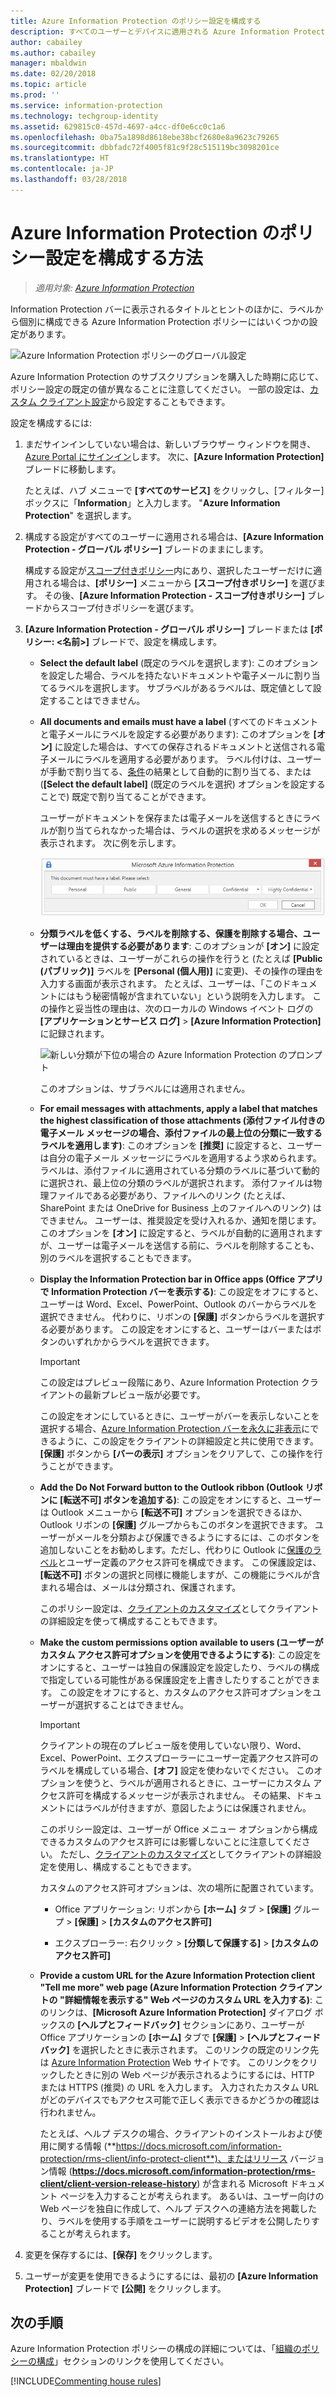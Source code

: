 ```yaml
---
title: Azure Information Protection のポリシー設定を構成する
description: すべてのユーザーとデバイスに適用される Azure Information Protection ポリシーを設定します。
author: cabailey
ms.author: cabailey
manager: mbaldwin
ms.date: 02/20/2018
ms.topic: article
ms.prod: ''
ms.service: information-protection
ms.technology: techgroup-identity
ms.assetid: 629815c0-457d-4697-a4cc-df0e6cc0c1a6
ms.openlocfilehash: 0ba75a1898d8618ebe38bcf2680e8a9623c79265
ms.sourcegitcommit: dbbfadc72f4005f81c9f28c515119bc3098201ce
ms.translationtype: HT
ms.contentlocale: ja-JP
ms.lasthandoff: 03/28/2018
---
```

# <a name="how-to-configure-the-policy-settings-for-azure-information-protection"></a>Azure Information Protection のポリシー設定を構成する方法

>*適用対象: [Azure Information Protection](https://azure.microsoft.com/pricing/details/information-protection)*

Information Protection バーに表示されるタイトルとヒントのほかに、ラベルから個別に構成できる Azure Information Protection ポリシーにはいくつかの設定があります。

![Azure Information Protection ポリシーのグローバル設定](../media/info-protect-policy-default-settingsv3.png)

Azure Information Protection のサブスクリプションを購入した時期に応じて、ポリシー設定の既定の値が異なることに注意してください。 一部の設定は、[カスタム クライアント設定](../rms-client/client-admin-guide-customizations.md)から設定することもできます。

設定を構成するには:

1. まだサインインしていない場合は、新しいブラウザー ウィンドウを開き、[Azure Portal にサインイン](configure-policy.md#signing-in-to-the-azure-portal)します。 次に、**[Azure Information Protection]** ブレードに移動します。
    
    たとえば、ハブ メニューで **[すべてのサービス]** をクリックし、[フィルター] ボックスに「**Information**」と入力します。 "**Azure Information Protection**" を選択します。

2. 構成する設定がすべてのユーザーに適用される場合は、**[Azure Information Protection - グローバル ポリシー]** ブレードのままにします。
    
    構成する設定が[スコープ付きポリシー](configure-policy-scope.md)内にあり、選択したユーザーだけに適用される場合は、**[ポリシー]** メニューから **[スコープ付きポリシー]** を選びます。 その後、**[Azure Information Protection - スコープ付きポリシー]** ブレードからスコープ付きポリシーを選びます。

3. **[Azure Information Protection - グローバル ポリシー]** ブレードまたは **[ポリシー: \<名前>]** ブレードで、設定を構成します。
    
    - **Select the default label** (既定のラベルを選択します): このオプションを設定した場合、ラベルを持たないドキュメントや電子メールに割り当てるラベルを選択します。 サブラベルがあるラベルは、既定値として設定することはできません。 
    
    - **All documents and emails must have a label** (すべてのドキュメントと電子メールにラベルを設定する必要があります): このオプションを **[オン]** に設定した場合は、すべての保存されるドキュメントと送信される電子メールにラベルを適用する必要があります。 ラベル付けは、ユーザーが手動で割り当てる、[条件](configure-policy-classification.md)の結果として自動的に割り当てる、または (**[Select the default label]** (既定のラベルを選択) オプションを設定することで) 既定で割り当てることができます。
        
        ユーザーがドキュメントを保存または電子メールを送信するときにラベルが割り当てられなかった場合は、ラベルの選択を求めるメッセージが表示されます。 次に例を示します。
        
        ![ラベル付けが必須である場合の Azure Information Protection のプロンプト](../media/info-protect-enforce-labelv2.png)
        
    - **分類ラベルを低くする、ラベルを削除する、保護を削除する場合、ユーザーは理由を提供する必要があります**: このオプションが **[オン]** に設定されているときは、ユーザーがこれらの操作を行うと (たとえば **[Public (パブリック)]** ラベルを **[Personal (個人用)]** に変更)、その操作の理由を入力する画面が表示されます。 たとえば、ユーザーは、「このドキュメントにはもう秘密情報が含まれていない」という説明を入力します。 この操作と妥当性の理由は、次のローカルの Windows イベント ログの **[アプリケーションとサービス ログ]**  >  **[Azure Information Protection]** に記録されます。  
        
        ![新しい分類が下位の場合の Azure Information Protection のプロンプト](../media/info-protect-lower-justification.png)
        
        このオプションは、サブラベルには適用されません。
        
    - **For email messages with attachments, apply a label that matches the highest classification of those attachments (添付ファイル付きの電子メール メッセージの場合、添付ファイルの最上位の分類に一致するラベルを適用します)**: このオプションを **[推奨]** に設定すると、ユーザーは自分の電子メール メッセージにラベルを適用するよう求められます。 ラベルは、添付ファイルに適用されている分類のラベルに基づいて動的に選択され、最上位の分類のラベルが選択されます。 添付ファイルは物理ファイルである必要があり、ファイルへのリンク (たとえば、SharePoint または OneDrive for Business 上のファイルへのリンク) はできません。 ユーザーは、推奨設定を受け入れるか、通知を閉じます。 このオプションを **[オン]** に設定すると、ラベルが自動的に適用されますが、ユーザーは電子メールを送信する前に、ラベルを削除することも、別のラベルを選択することもできます。  
    
    - **Display the Information Protection bar in Office apps (Office アプリで Information Protection バーを表示する)**: この設定をオフにすると、ユーザーは Word、Excel、PowerPoint、Outlook のバーからラベルを選択できません。 代わりに、リボンの **[保護]** ボタンからラベルを選択する必要があります。 この設定をオンにすると、ユーザーはバーまたはボタンのいずれかからラベルを選択できます。
        
        > [!IMPORTANT]
        > この設定はプレビュー段階にあり、Azure Information Protection クライアントの最新プレビュー版が必要です。
        
        この設定をオンにしているときに、ユーザーがバーを表示しないことを選択する場合、[Azure Information Protection バーを永久に非表示](../rms-client/client-admin-guide-customizations.md#permanently-hide-the-azure-information-protection-bar)にできるように、この設定をクライアントの詳細設定と共に使用できます。 **[保護]** ボタンから **[バーの表示]** オプションをクリアして、この操作を行うことができます。
    
    - **Add the Do Not Forward button to the Outlook ribbon (Outlook リボンに [転送不可] ボタンを追加する)**: この設定をオンにすると、ユーザーは Outlook メニューから **[転送不可]** オプションを選択できるほか、Outlook リボンの **[保護]** グループからもこのボタンを選択できます。 ユーザーがメールを分類および保護できるようにするには、このボタンを追加しないことをお勧めします。ただし、代わりに Outlook に[保護のラベル](configure-policy-protection.md)とユーザー定義のアクセス許可を構成できます。 この保護設定は、**[転送不可]** ボタンの選択と同様に機能しますが、この機能にラベルが含まれる場合は、メールは分類され、保護されます。
    
        このポリシー設定は、[クライアントのカスタマイズ](../rms-client/client-admin-guide-customizations.md#hide-or-show-the-do-not-forward-button-in-outlook)としてクライアントの詳細設定を使って構成することもできます。
    
    - **Make the custom permissions option available to users (ユーザーがカスタム アクセス許可オプションを使用できるようにする)**: この設定をオンにすると、ユーザーは独自の保護設定を設定したり、ラベルの構成で指定している可能性がある保護設定を上書きしたりすることができます。 この設定をオフにすると、カスタムのアクセス許可オプションをユーザーが選択することはできません。
        
        > [!IMPORTANT]
        > クライアントの現在のプレビュー版を使用していない限り、Word、Excel、PowerPoint、エクスプローラーにユーザー定義アクセス許可のラベルを構成している場合、**[オフ]** 設定を使わないでください。 このオプションを使うと、ラベルが適用されるときに、ユーザーにカスタム アクセス許可を構成するメッセージが表示されません。 その結果、ドキュメントにはラベルが付きますが、意図したようには保護されません。
        
        このポリシー設定は、ユーザーが Office メニュー オプションから構成できるカスタムのアクセス許可には影響しないことに注意してください。 ただし、[クライアントのカスタマイズ](../rms-client/client-admin-guide-customizations.md#make-the-custom-permissions-options-available-or-unavailable-to-users)としてクライアントの詳細設定を使用し、構成することもできます。
        
        カスタムのアクセス許可オプションは、次の場所に配置されています。
        
        - Office アプリケーション: リボンから **[ホーム]** タブ > **[保護]** グループ > **[保護]**  >  **[カスタムのアクセス許可]**
        
        - エクスプローラー: 右クリック > **[分類して保護する]** > **[カスタムのアクセス許可]**
    
    - **Provide a custom URL for the Azure Information Protection client "Tell me more" web page (Azure Information Protection クライアントの "詳細情報を表示する" Web ページのカスタム URL を入力する)**: このリンクは、**[Microsoft Azure Information Protection]** ダイアログ ボックスの **[ヘルプとフィードバック]** セクションにあり、ユーザーが Office アプリケーションの **[ホーム]** タブで **[保護]**  >  **[ヘルプとフィードバック]** を選択したときに表示されます。 このリンクの既定のリンク先は [Azure Information Protection](https://www.microsoft.com/cloud-platform/azure-information-protection) Web サイトです。 このリンクをクリックしたときに別の Web ページが表示されるようにするには、HTTP または HTTPS (推奨) の URL を入力します。 入力されたカスタム URL がどのデバイスでもアクセス可能で正しく表示できるかどうかの確認は行われません。
        
        たとえば、ヘルプ デスクの場合、クライアントのインストールおよび使用に関する情報 (**https://docs.microsoft.com/information-protection/rms-client/info-protect-client**)、またはリリース バージョン情報 (**https://docs.microsoft.com/information-protection/rms-client/client-version-release-history**) が含まれる Microsoft ドキュメント ページを入力することが考えられます。 あるいは、ユーザー向けの Web ページを独自に作成して、ヘルプ デスクへの連絡方法を掲載したり、ラベルを使用する手順をユーザーに説明するビデオを公開したりすることが考えられます。

3. 変更を保存するには、**[保存]** をクリックします。

4. ユーザーが変更を使用できるようにするには、最初の **[Azure Information Protection]** ブレードで **[公開]** をクリックします。

## <a name="next-steps"></a>次の手順

Azure Information Protection ポリシーの構成の詳細については、「[組織のポリシーの構成](configure-policy.md#configuring-your-organizations-policy)」セクションのリンクを使用してください。  

[!INCLUDE[Commenting house rules](../includes/houserules.md)]
